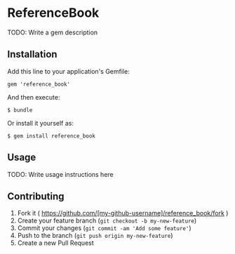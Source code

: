 # ReferenceBook

TODO: Write a gem description

## Installation

Add this line to your application's Gemfile:

    gem 'reference_book'

And then execute:

    $ bundle

Or install it yourself as:

    $ gem install reference_book

## Usage

TODO: Write usage instructions here

## Contributing

1. Fork it ( https://github.com/[my-github-username]/reference_book/fork )
2. Create your feature branch (`git checkout -b my-new-feature`)
3. Commit your changes (`git commit -am 'Add some feature'`)
4. Push to the branch (`git push origin my-new-feature`)
5. Create a new Pull Request
